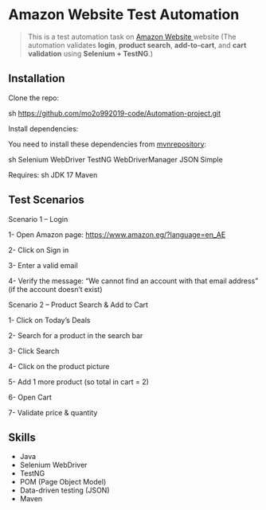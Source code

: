 # Amazon Website Test Automation
> This is a test automation task on [Amazon Website ](https://www.amazon.eg/?language=en_AE) website (The automation validates **login**, **product search**, **add-to-cart**, and **cart validation** using **Selenium + TestNG**.)


## Installation

Clone the repo:

sh
https://github.com/mo2o992019-code/Automation-project.git


Install dependencies:

You need to install these dependencies from [mvnrepository](https://mvnrepository.com/):

sh
Selenium WebDriver
TestNG
WebDriverManager
JSON Simple

Requires:
sh
JDK 17
Maven


## Test Scenarios

Scenario 1 – Login

1- Open Amazon page: https://www.amazon.eg/?language=en_AE

2- Click on Sign in

3- Enter a valid email

4- Verify the message:
“We cannot find an account with that email address” (if the account doesn’t exist)

Scenario 2 – Product Search & Add to Cart

1- Click on Today’s Deals

2- Search for a product in the search bar

3- Click Search

4- Click on the product picture

5- Add 1 more product (so total in cart = 2)

6- Open Cart

7- Validate price & quantity

## Skills

- Java
- Selenium WebDriver
- TestNG
- POM (Page Object Model)
- Data-driven testing (JSON)
- Maven
